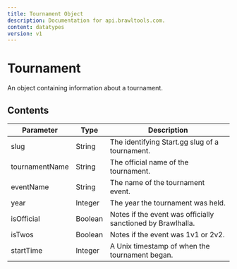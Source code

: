 ```yaml
---
title: Tournament Object
description: Documentation for api.brawltools.com.
content: datatypes
version: v1
---
```


# Tournament

An object containing information about a tournament.

## Contents

| Parameter      | Type    | Description                                                 |
| -------------- | ------- | ----------------------------------------------------------- |
| slug           | String  | The identifying Start.gg slug of a tournament.              |
| tournamentName | String  | The official name of the tournament.                        |
| eventName      | String  | The name of the tournament event.                           |
| year           | Integer | The year the tournament was held.                           |
| isOfficial     | Boolean | Notes if the event was officially sanctioned by Brawlhalla. |
| isTwos         | Boolean | Notes if the event was 1v1 or 2v2.                          |
| startTime      | Integer | A Unix timestamp of when the tournament began.              |
